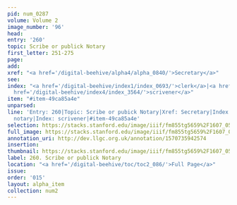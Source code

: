 ```yaml
---
pid: num_0287
volume: Volume 2
image_number: '96'
head: 
entry: '260'
topic: Scribe or publick Notary
first_letter: 251-275
page: 
add: 
xref: "<a href='/digital-beehive/alpha4/alpha_0840/'>Secretary</a>"
see: 
index: "<a href='/digital-beehive/index1/index_0693/'>clerk</a>|<a href='/digital-beehive/index3/index_2734/'>notary</a>|<a
  href='/digital-beehive/index4/index_3564/'>scrivener</a>"
item: "#item-49ca85a4e"
unparsed: 
line: 'Entry: 260|Topic: Scribe or pubick Notary|Xref: Secretary|Index: clerk|Index:
  notary|Index: scrivener|#item-49ca85a4e'
selection: https://stacks.stanford.edu/image/iiif/fm855tg5659%2F1607_0563/856,1452,2880,279/full/0/default.jpg
full_image: https://stacks.stanford.edu/image/iiif/fm855tg5659%2F1607_0563/full/full/0/default.jpg
annotation_uri: http://dev.llgc.org.uk/annotation/1570735942574
insertion: 
thumbnail: https://stacks.stanford.edu/image/iiif/fm855tg5659%2F1607_0563/856,1452,600,180/250,/0/default.jpg
label: 260. Scribe or publick Notary
location: "<a href='/digital-beehive/toc/toc2_086/'>Full Page</a>"
issue: 
order: '015'
layout: alpha_item
collection: num2
---
```

